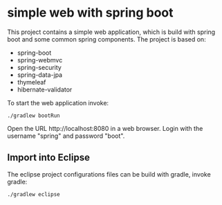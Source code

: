 simple web with spring boot
===========================

This project contains a simple web application, which is build with spring boot and some common spring components.
The project is based on:
 * spring-boot
 * spring-webmvc
 * spring-security
 * spring-data-jpa
 * thymeleaf
 * hibernate-validator

To start the web application invoke:

	./gradlew bootRun

Open the URL http://localhost:8080 in a web browser. Login with the username "spring" and password "boot".

## Import into Eclipse 

The eclipse project configurations files can be build with gradle, invoke gradle:

	./gradlew eclipse